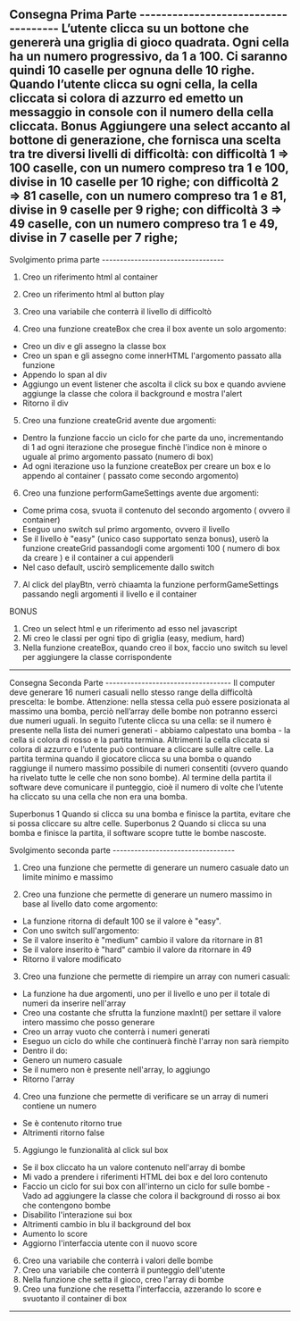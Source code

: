 Consegna Prima Parte ------------------------------------
L’utente clicca su un bottone che genererà una griglia di gioco quadrata. Ogni cella ha un numero progressivo, da 1 a 100. Ci saranno quindi 10 caselle per ognuna delle 10 righe. Quando l’utente clicca su ogni cella, la cella cliccata si colora di azzurro ed emetto un messaggio in console con il numero della cella cliccata.
Bonus
Aggiungere una select accanto al bottone di generazione, che fornisca una scelta tra tre diversi livelli di difficoltà:
con difficoltà 1 => 100 caselle, con un numero compreso tra 1 e 100, divise in 10 caselle per 10 righe;
con difficoltà 2 => 81 caselle, con un numero compreso tra 1 e 81, divise in 9 caselle per 9 righe;
con difficoltà 3 => 49 caselle, con un numero compreso tra 1 e 49, divise in 7 caselle per 7 righe;
----------------------------------------------------------

Svolgimento prima parte ----------------------------------

1. Creo un riferimento html al container
2. Creo un riferimento html al button play
3. Creo una variabile che conterrà il livello di difficoltò

4. Creo una funzione createBox che crea il box avente un solo argomento:
 - Creo un div e gli assegno la classe box
 - Creo un span e gli assegno come innerHTML l'argomento passato alla funzione
 - Appendo lo span al div
 - Aggiungo un event listener che ascolta il click su box e quando avviene aggiunge la classe che colora il background e mostra l'alert
 - Ritorno il div

5. Creo una funzione createGrid avente due argomenti:
 - Dentro la funzione faccio un ciclo for che parte da uno, incrementando di 1 ad ogni iterazione che prosegue finchè l'indice non è minore o uguale al primo argomento passato (numero di box)
 - Ad ogni iterazione uso la funzione createBox per creare un box e lo appendo al container ( passato come secondo argomento)

6. Creo una funzione performGameSettings avente due argomenti:
 - Come prima cosa, svuota il contenuto del secondo argomento ( ovvero il container)
 - Eseguo uno switch sul primo argomento, ovvero il livello
  - Se il livello è "easy" (unico caso supportato senza bonus), userò la funzione createGrid passandogli come argomenti 100 ( numero di box da creare ) e il container a cui appenderli
- Nel caso default, uscirò semplicemente dallo switch

7. Al click del playBtn, verrò chiaamta la funzione performGameSettings passando negli argomenti il livello e il container

BONUS
1. Creo un select html e un riferimento ad esso nel javascript
2. Mi creo le classi per ogni tipo di griglia (easy, medium, hard)
3. Nella funzione createBox, quando creo il box, faccio uno switch su level per aggiungere la classe corrispondente
----------------------------------------------------------


Consegna Seconda Parte -----------------------------------
Il computer deve generare 16 numeri casuali nello stesso range della difficoltà prescelta: le bombe. Attenzione: nella stessa cella può essere posizionata al massimo una bomba, perciò nell’array delle bombe non potranno esserci due numeri uguali.
In seguito l’utente clicca su una cella: se il numero è presente nella lista dei numeri generati - abbiamo calpestato una bomba - la cella si colora di rosso e la partita termina. Altrimenti la cella cliccata si colora di azzurro e l’utente può continuare a cliccare sulle altre celle.
La partita termina quando il giocatore clicca su una bomba o quando raggiunge il numero massimo possibile di numeri consentiti (ovvero quando ha rivelato tutte le celle che non sono bombe).
Al termine della partita il software deve comunicare il punteggio, cioè il numero di volte che l’utente ha cliccato su una cella che non era una bomba.

Superbonus 1
Quando si clicca su una bomba e finisce la partita, evitare che si possa cliccare su altre celle.
Superbonus 2
Quando si clicca su una bomba e finisce la partita, il software scopre tutte le bombe nascoste.

Svolgimento seconda parte ----------------------------------
1. Creo una funzione che permette di generare un numero casuale dato un limite minimo e massimo

2. Creo una funzione che permette di generare un numero massimo in base al livello dato come argomento:
 - La funzione ritorna di default 100 se il valore è "easy".
 - Con uno switch sull'argomento:
  - Se il valore inserito è "medium" cambio il valore da ritornare in 81
  - Se il valore inserito è "hard" cambio il valore da ritornare in 49
  - Ritorno il valore modificato

3. Creo una funzione che permette di riempire un array con numeri casuali:
 - La funzione ha due argomenti, uno per il livello e uno per il totale di numeri da inserire nell'array
 - Creo una costante che sfrutta la funzione maxInt() per settare il valore intero massimo che posso generare
 - Creo un array vuoto che conterrà i numeri generati
 - Eseguo un ciclo do while che continuerà finchè l'array non sarà riempito 
 - Dentro il do:
  - Genero un numero casuale
  - Se il numero non è presente nell'array, lo aggiungo
- Ritorno l'array

4. Creo una funzione che permette di verificare se un array di numeri contiene un numero
  - Se è contenuto ritorno true
  - Altrimenti ritorno false

5. Aggiungo le funzionalità al click sul box
  - Se il box cliccato ha un valore contenuto nell'array di bombe
   - Mi vado a prendere i riferimenti HTML dei box e del loro contenuto
   - Faccio un ciclo for sui box con all'interno un ciclo for sulle bombe
    - Vado ad aggiungere la classe che colora il background di rosso ai box che contengono bombe
   - Disabilito l'interazione sui box
 - Altrimenti cambio in blu il background del box
 - Aumento lo score
 - Aggiorno l'interfaccia utente con il nuovo score

6. Creo una variabile che conterrà i valori delle bombe
7. Creo una variabile che conterrà il punteggio dell'utente
8. Nella funzione che setta il gioco, creo l'array di bombe
9. Creo una funzione che resetta l'interfaccia, azzerando lo score e svuotanto il container di box

------------------------------------------------------------